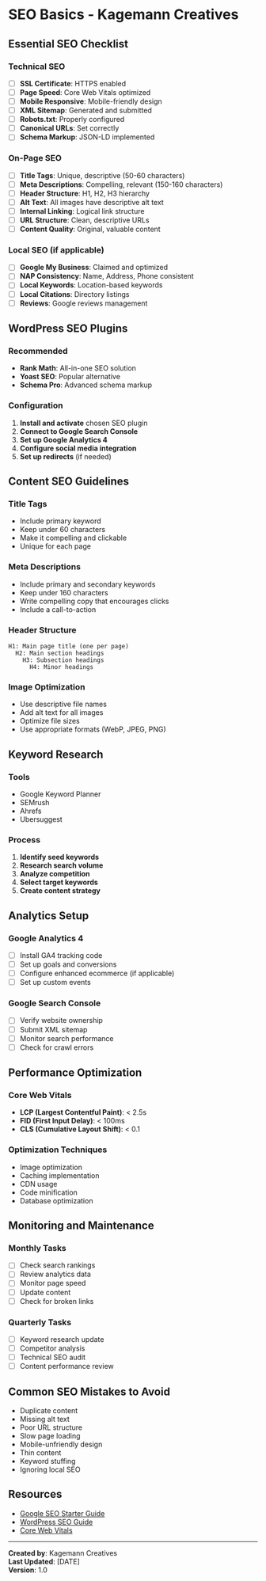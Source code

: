 # SEO Basics - Kagemann Creatives

## Essential SEO Checklist

### Technical SEO
- [ ] **SSL Certificate**: HTTPS enabled
- [ ] **Page Speed**: Core Web Vitals optimized
- [ ] **Mobile Responsive**: Mobile-friendly design
- [ ] **XML Sitemap**: Generated and submitted
- [ ] **Robots.txt**: Properly configured
- [ ] **Canonical URLs**: Set correctly
- [ ] **Schema Markup**: JSON-LD implemented

### On-Page SEO
- [ ] **Title Tags**: Unique, descriptive (50-60 characters)
- [ ] **Meta Descriptions**: Compelling, relevant (150-160 characters)
- [ ] **Header Structure**: H1, H2, H3 hierarchy
- [ ] **Alt Text**: All images have descriptive alt text
- [ ] **Internal Linking**: Logical link structure
- [ ] **URL Structure**: Clean, descriptive URLs
- [ ] **Content Quality**: Original, valuable content

### Local SEO (if applicable)
- [ ] **Google My Business**: Claimed and optimized
- [ ] **NAP Consistency**: Name, Address, Phone consistent
- [ ] **Local Keywords**: Location-based keywords
- [ ] **Local Citations**: Directory listings
- [ ] **Reviews**: Google reviews management

## WordPress SEO Plugins
### Recommended
- **Rank Math**: All-in-one SEO solution
- **Yoast SEO**: Popular alternative
- **Schema Pro**: Advanced schema markup

### Configuration
1. **Install and activate** chosen SEO plugin
2. **Connect to Google Search Console**
3. **Set up Google Analytics 4**
4. **Configure social media integration**
5. **Set up redirects** (if needed)

## Content SEO Guidelines

### Title Tags
- Include primary keyword
- Keep under 60 characters
- Make it compelling and clickable
- Unique for each page

### Meta Descriptions
- Include primary and secondary keywords
- Keep under 160 characters
- Write compelling copy that encourages clicks
- Include a call-to-action

### Header Structure
```
H1: Main page title (one per page)
  H2: Main section headings
    H3: Subsection headings
      H4: Minor headings
```

### Image Optimization
- Use descriptive file names
- Add alt text for all images
- Optimize file sizes
- Use appropriate formats (WebP, JPEG, PNG)

## Keyword Research
### Tools
- Google Keyword Planner
- SEMrush
- Ahrefs
- Ubersuggest

### Process
1. **Identify seed keywords**
2. **Research search volume**
3. **Analyze competition**
4. **Select target keywords**
5. **Create content strategy**

## Analytics Setup
### Google Analytics 4
- [ ] Install GA4 tracking code
- [ ] Set up goals and conversions
- [ ] Configure enhanced ecommerce (if applicable)
- [ ] Set up custom events

### Google Search Console
- [ ] Verify website ownership
- [ ] Submit XML sitemap
- [ ] Monitor search performance
- [ ] Check for crawl errors

## Performance Optimization
### Core Web Vitals
- **LCP (Largest Contentful Paint)**: < 2.5s
- **FID (First Input Delay)**: < 100ms
- **CLS (Cumulative Layout Shift)**: < 0.1

### Optimization Techniques
- Image optimization
- Caching implementation
- CDN usage
- Code minification
- Database optimization

## Monitoring and Maintenance
### Monthly Tasks
- [ ] Check search rankings
- [ ] Review analytics data
- [ ] Monitor page speed
- [ ] Update content
- [ ] Check for broken links

### Quarterly Tasks
- [ ] Keyword research update
- [ ] Competitor analysis
- [ ] Technical SEO audit
- [ ] Content performance review

## Common SEO Mistakes to Avoid
- Duplicate content
- Missing alt text
- Poor URL structure
- Slow page loading
- Mobile-unfriendly design
- Thin content
- Keyword stuffing
- Ignoring local SEO

## Resources
- [Google SEO Starter Guide](https://developers.google.com/search/docs/beginner/seo-starter-guide)
- [WordPress SEO Guide](https://wordpress.org/support/article/search-engine-optimization/)
- [Core Web Vitals](https://web.dev/vitals/)

---

**Created by**: Kagemann Creatives  
**Last Updated**: [DATE]  
**Version**: 1.0
